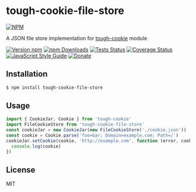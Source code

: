 # tough-cookie-file-store

[![NPM](https://nodei.co/npm/tough-cookie-file-store.png?downloads=true&downloadRank=true&stars=true)](https://nodei.co/npm/tough-cookie-file-store/)

A JSON file store implementation for [tough-cookie][0] module

[![Version npm](https://img.shields.io/npm/v/tough-cookie-file-store.svg)](https://www.npmjs.com/package/tough-cookie-file-store)
[![npm Downloads](https://img.shields.io/npm/dw/tough-cookie-file-store.svg)](https://npmcharts.com/compare/tough-cookie-file-store?minimal=true)
[![Tests Status](https://github.com/ivanmarban/tough-cookie-file-store/actions/workflows/ci.yaml/badge.svg?branch=master)](https://github.com/ivanmarban/tough-cookie-file-store/actions/workflows/tests.yml)
[![Coverage Status](https://coveralls.io/repos/github/ivanmarban/tough-cookie-file-store/badge.svg?branch=master)](https://coveralls.io/github/ivanmarban/tough-cookie-file-store?branch=master)
[![JavaScript Style Guide](https://img.shields.io/badge/code_style-standard-brightgreen.svg)](https://standardjs.com)
[![Donate](https://img.shields.io/badge/Donate-PayPal-blue.svg)](https://www.paypal.com/cgi-bin/webscr?cmd=_s-xclick&hosted_button_id=4DELQKMDMDQY4)

## Installation
``` sh
$ npm install tough-cookie-file-store
```

## Usage
``` js
import { CookieJar, Cookie } from 'tough-cookie'
import FileCookieStore from 'tough-cookie-file-store'
const cookieJar = new CookieJar(new FileCookieStore('./cookie.json'))
const cookie = Cookie.parse('foo=bar; Domain=example.com; Path=/')
cookieJar.setCookie(cookie, 'http://example.com', function (error, cookie) {
  console.log(cookie)
})
```

## License
MIT

[0]: https://github.com/salesforce/tough-cookie

